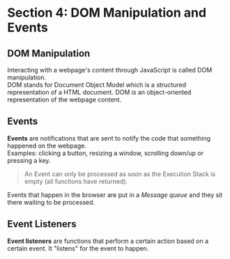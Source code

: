 # Section 4: DOM Manipulation and Events

## DOM Manipulation
Interacting with a webpage's content through JavaScript is called DOM manipulation.  
DOM stands for Document Object Model which is a structured representation of a HTML document. DOM is an object-oriented representation of the webpage content.

## Events
**Events** are notifications that are sent to notify the code that something happened on the webpage.  
Examples: clicking a button, resizing a window, scrolling down/up or pressing a key.

> An Event can only be processed as soon as the Execution Stack is empty (all functions have returned).

Events that happen in the browser are put in a *Message queue* and they sit there waiting to be processed.

## Event Listeners
**Event listeners** are functions that perform a certain action based on a certain event. It "listens" for the event to happen.





